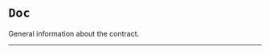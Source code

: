 [Doc]: #Doc
[Doc-policy-address]: #Doc-policy-address
[Doc-value-uint256]: #Doc-value-uint256
[SampleDoc1]: SampleDoc1.md#SampleDoc1
[SampleDoc1-onlyAuthority--]: SampleDoc1.md#SampleDoc1-onlyAuthority--
[SampleDoc1-authority-address]: SampleDoc1.md#SampleDoc1-authority-address
[SampleDoc1-map-mapping-uint256----address-]: SampleDoc1.md#SampleDoc1-map-mapping-uint256----address-
[SampleDoc1-firstFunction-address-uint256-]: SampleDoc1.md#SampleDoc1-firstFunction-address-uint256-
[SampleDoc1-secondFunction-uint256-mapping-uint256----address--]: SampleDoc1.md#SampleDoc1-secondFunction-uint256-mapping-uint256----address--
[SampleDoc1-EventEmitted-uint256-]: SampleDoc1.md#SampleDoc1-EventEmitted-uint256-
[SampleDoc1-Struct]: SampleDoc1.md#SampleDoc1-Struct
[SampleDoc2]: SampleDoc2.md#SampleDoc2
[SampleDoc2-onlyAuthority--]: SampleDoc2.md#SampleDoc2-onlyAuthority--
[SampleDoc2-authority-address]: SampleDoc2.md#SampleDoc2-authority-address
[SampleDoc2-map-mapping-uint256----address-]: SampleDoc2.md#SampleDoc2-map-mapping-uint256----address-
[SampleDoc2-firstFunction-address-uint256-]: SampleDoc2.md#SampleDoc2-firstFunction-address-uint256-
[SampleDoc2-secondFunction-uint256-mapping-uint256----address--]: SampleDoc2.md#SampleDoc2-secondFunction-uint256-mapping-uint256----address--
[SampleDoc2-EventEmitted-uint256-]: SampleDoc2.md#SampleDoc2-EventEmitted-uint256-
[SampleDoc2-Struct]: SampleDoc2.md#SampleDoc2-Struct
# `Doc`

General information about the contract.

---




